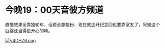 # 今晚19：00天音彼方频道
直播效果全靠独轮车，话题全靠蝗粉，现在就连开纪念回也要靠室友了，阿蝗这个巨婴还当得蛮开心的嘛。

[![y4DHZ6.png](https://s3.ax1x.com/2021/02/20/y4DHZ6.png)](https://imgchr.com/i/y4DHZ6)